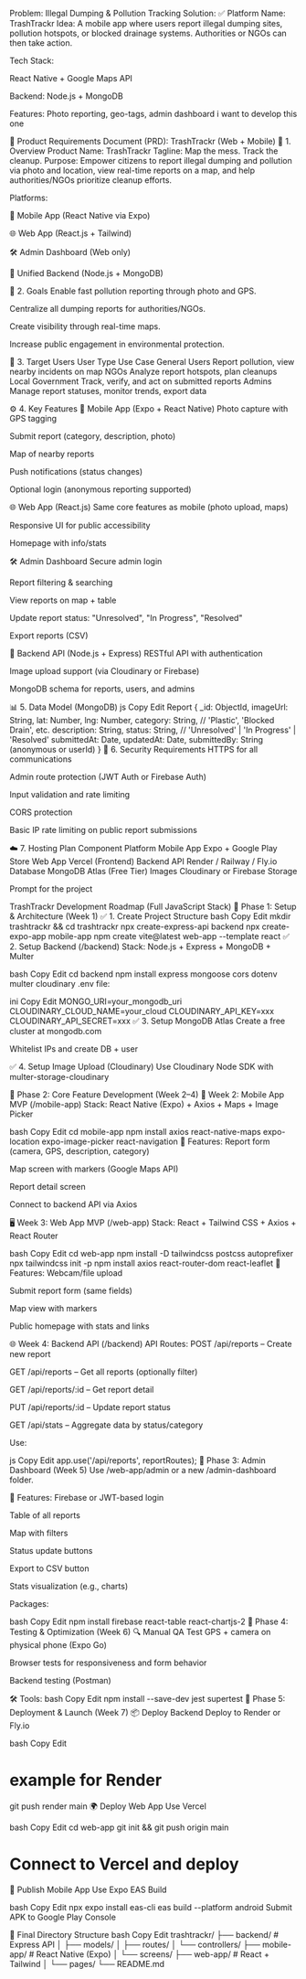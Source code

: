 Problem: Illegal Dumping & Pollution Tracking
Solution:
✅ Platform Name: TrashTrackr
Idea: A mobile app where users report illegal dumping sites, pollution hotspots, or blocked drainage systems. Authorities or NGOs can then take action.

Tech Stack:

React Native + Google Maps API

Backend: Node.js + MongoDB

Features: Photo reporting, geo-tags, admin dashboard i want to develop this one




🧾 Product Requirements Document (PRD): TrashTrackr (Web + Mobile)
📌 1. Overview
Product Name: TrashTrackr
Tagline: Map the mess. Track the cleanup.
Purpose: Empower citizens to report illegal dumping and pollution via photo and location, view real-time reports on a map, and help authorities/NGOs prioritize cleanup efforts.

Platforms:

📱 Mobile App (React Native via Expo)

🌐 Web App (React.js + Tailwind)

🛠 Admin Dashboard (Web only)

🔗 Unified Backend (Node.js + MongoDB)

🎯 2. Goals
Enable fast pollution reporting through photo and GPS.

Centralize all dumping reports for authorities/NGOs.

Create visibility through real-time maps.

Increase public engagement in environmental protection.

👥 3. Target Users
User Type	Use Case
General Users	Report pollution, view nearby incidents on map
NGOs	Analyze report hotspots, plan cleanups
Local Government	Track, verify, and act on submitted reports
Admins	Manage report statuses, monitor trends, export data

⚙️ 4. Key Features
📱 Mobile App (Expo + React Native)
Photo capture with GPS tagging

Submit report (category, description, photo)

Map of nearby reports

Push notifications (status changes)

Optional login (anonymous reporting supported)

🌐 Web App (React.js)
Same core features as mobile (photo upload, maps)

Responsive UI for public accessibility

Homepage with info/stats

🛠 Admin Dashboard
Secure admin login

Report filtering & searching

View reports on map + table

Update report status: "Unresolved", "In Progress", "Resolved"

Export reports (CSV)

🔗 Backend API (Node.js + Express)
RESTful API with authentication

Image upload support (via Cloudinary or Firebase)

MongoDB schema for reports, users, and admins

📊 5. Data Model (MongoDB)
js
Copy
Edit
Report {
  _id: ObjectId,
  imageUrl: String,
  lat: Number,
  lng: Number,
  category: String, // 'Plastic', 'Blocked Drain', etc.
  description: String,
  status: String, // 'Unresolved' | 'In Progress' | 'Resolved'
  submittedAt: Date,
  updatedAt: Date,
  submittedBy: String (anonymous or userId)
}
🔐 6. Security Requirements
HTTPS for all communications

Admin route protection (JWT Auth or Firebase Auth)

Input validation and rate limiting

CORS protection

Basic IP rate limiting on public report submissions

☁️ 7. Hosting Plan
Component	Platform
Mobile App	Expo + Google Play Store
Web App	Vercel (Frontend)
Backend API	Render / Railway / Fly.io
Database	MongoDB Atlas (Free Tier)
Images	Cloudinary or Firebase Storage



Prompt for the project

TrashTrackr Development Roadmap (Full JavaScript Stack)
🔹 Phase 1: Setup & Architecture (Week 1)
✅ 1. Create Project Structure
bash
Copy
Edit
mkdir trashtrackr && cd trashtrackr
npx create-express-api backend
npx create-expo-app mobile-app
npm create vite@latest web-app --template react
✅ 2. Setup Backend (/backend)
Stack: Node.js + Express + MongoDB + Multer

bash
Copy
Edit
cd backend
npm install express mongoose cors dotenv multer cloudinary
.env file:

ini
Copy
Edit
MONGO_URI=your_mongodb_uri
CLOUDINARY_CLOUD_NAME=your_cloud
CLOUDINARY_API_KEY=xxx
CLOUDINARY_API_SECRET=xxx
✅ 3. Setup MongoDB Atlas
Create a free cluster at mongodb.com

Whitelist IPs and create DB + user

✅ 4. Setup Image Upload (Cloudinary)
Use Cloudinary Node SDK with multer-storage-cloudinary

🔹 Phase 2: Core Feature Development (Week 2–4)
🚧 Week 2: Mobile App MVP (/mobile-app)
Stack: React Native (Expo) + Axios + Maps + Image Picker

bash
Copy
Edit
cd mobile-app
npm install axios react-native-maps expo-location expo-image-picker react-navigation
🔨 Features:
 Report form (camera, GPS, description, category)

 Map screen with markers (Google Maps API)

 Report detail screen

 Connect to backend API via Axios

🖥️ Week 3: Web App MVP (/web-app)
Stack: React + Tailwind CSS + Axios + React Router

bash
Copy
Edit
cd web-app
npm install -D tailwindcss postcss autoprefixer
npx tailwindcss init -p
npm install axios react-router-dom react-leaflet
🔨 Features:
 Webcam/file upload

 Submit report form (same fields)

 Map view with markers

 Public homepage with stats and links

🌐 Week 4: Backend API (/backend)
API Routes:
POST /api/reports – Create new report

GET /api/reports – Get all reports (optionally filter)

GET /api/reports/:id – Get report detail

PUT /api/reports/:id – Update report status

GET /api/stats – Aggregate data by status/category

Use:

js
Copy
Edit
app.use('/api/reports', reportRoutes);
🔹 Phase 3: Admin Dashboard (Week 5)
Use /web-app/admin or a new /admin-dashboard folder.

🔨 Features:
 Firebase or JWT-based login

 Table of all reports

 Map with filters

 Status update buttons

 Export to CSV button

 Stats visualization (e.g., charts)

Packages:

bash
Copy
Edit
npm install firebase react-table react-chartjs-2
🔹 Phase 4: Testing & Optimization (Week 6)
🔍 Manual QA
 Test GPS + camera on physical phone (Expo Go)

 Browser tests for responsiveness and form behavior

 Backend testing (Postman)

🛠 Tools:
bash
Copy
Edit
npm install --save-dev jest supertest
🔹 Phase 5: Deployment & Launch (Week 7)
📦 Deploy Backend
Deploy to Render or Fly.io

bash
Copy
Edit
# example for Render
git push render main
🌍 Deploy Web App
Use Vercel

bash
Copy
Edit
cd web-app
git init && git push origin main
# Connect to Vercel and deploy
📱 Publish Mobile App
Use Expo EAS Build

bash
Copy
Edit
npx expo install eas-cli
eas build --platform android
Submit APK to Google Play Console

📁 Final Directory Structure
bash
Copy
Edit
trashtrackr/
├── backend/           # Express API
│   ├── models/
│   ├── routes/
│   └── controllers/
├── mobile-app/        # React Native (Expo)
│   └── screens/
├── web-app/           # React + Tailwind
│   └── pages/
└── README.md
